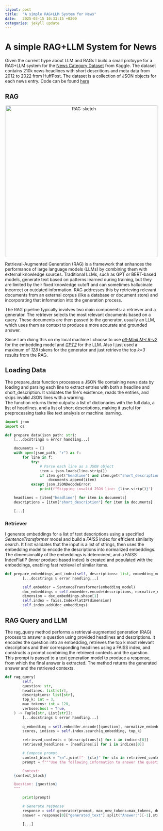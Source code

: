 ```yaml
---
layout: post
title:  "A simple RAG+LLM System for News"
date:   2025-03-15 10:33:15 +0200
categories: jekyll update
---
```


# A simple RAG+LLM System for News

Given the current hype about LLM and RAGs I build a small protoype for a RAG+LLM system for the [News Category Dataset](https://www.kaggle.com/datasets/rmisra/news-category-dataset) from Kaggle. The dataset contains 210k news headlines with short descritions and meta data from 2012 to 2022 from HuffPost.
The dataset is a collection of JSON objects for each news entry.
Code can be found [here]()

## RAG

<div style="text-align: center">
    <img src="{{ '/assets/img/rag.png' | relative_url }}" alt="RAG-sketch" title="RAG" width="500"/>
</div>  

Retrieval-Augmented Generation (RAG) is a framework that enhances the performance of large language models (LLMs) by combining them with external knowledge sources. Traditional LLMs, such as GPT or BERT-based models, generate text based on patterns learned during training, but they are limited by their fixed knowledge cutoff and can sometimes hallucinate incorrect or outdated information. RAG addresses this by retrieving relevant documents from an external corpus (like a database or document store) and incorporating that information into the generation process.  

The RAG pipeline typically involves two main components: a retriever and a generator. The retriever selects the most relevant documents based on a query. These documents are then passed to the generator, usually an LLM, which uses them as context to produce a more accurate and grounded answer.  

Since I am doing this on my local machine I choose to use [*all-MiniLM-L6-v2*](https://huggingface.co/sentence-transformers/all-MiniLM-L6-v2) for the embedding model and [*GPT2*](https://huggingface.co/openai-community/gpt2) for the LLM. Also I just used a maximum of *128* tokens for the generator and just retrieve the top *k=3* results from the RAG.

## Loading Data
The prepare_data function processes a JSON file containing news data by loading and parsing each line to extract entries with both a headline and short_description. It validates the file's existence, reads the entries, and skips invalid JSON lines with a warning.   
The function returns three outputs: a list of dictionaries with the full data, a list of headlines, and a list of short descriptions, making it useful for preprocessing tasks like text analysis or machine learning.

```python
import json
import os

def prepare_data(json_path: str):
    [...docstrings & error handling...]

    documents = []
    with open(json_path, "r") as f:
        for line in f:
            try:
                # Parse each line as a JSON object
                item = json.loads(line.strip())
                if item.get("headline") and item.get("short_description"):
                    documents.append(item)
            except json.JSONDecodeError:
                print(f"Skipping invalid JSON line: {line.strip()}")

    headlines = [item["headline"] for item in documents]
    descriptions = [item["short_description"] for item in documents]

    [...]
```

### Retriever
I generate embeddings for a list of text descriptions using a specified *SentenceTransformer* model and build a *FAISS* index for efficient similarity search. It first validates that the input is a list of strings, then uses the embedding model to encode the descriptions into normalized embeddings.  
The dimensionality of the embeddings is determined, and a FAISS IndexFlatIP (inner product-based index) is created and populated with the embeddings, enabling fast retrieval of similar items.

```python
def prepare_embeddings_and_index(self, descriptions: list, embedding_model: str):
        [...docstrings & error handling...]

        self.embedder = SentenceTransformer(embedding_model)
        doc_embeddings = self.embedder.encode(descriptions, normalize_embeddings=True)
        dimension = doc_embeddings.shape[1]
        self.index = faiss.IndexFlatIP(dimension)
        self.index.add(doc_embeddings)
```

## RAG Query and LLM
The rag_query method performs a retrieval-augmented generation (RAG) process to answer a question using provided headlines and descriptions. It encodes the question into an embedding, retrieves the top k most relevant descriptions and their corresponding headlines using a FAISS index, and constructs a prompt combining the retrieved contexts and the question.  
This prompt is passed to a text generation model to produce a response, from which the final answer is extracted. The method returns the generated answer and the retrieved contexts.

```python
def rag_query(
        self,
        question: str,
        headlines: list[str],
        descriptions: list[str],
        top_k: int = 3,
        max_tokens: int = 128,
        verbose:bool = True,
    ) -> Tuple[str, List[str]]:
        [...docstrings & error handling...]
        
        q_embedding = self.embedder.encode([question], normalize_embeddings=True)
        scores, indices = self.index.search(q_embedding, top_k)

        retrieved_contexts = [descriptions[i] for i in indices[0]]
        retrieved_headlines = [headlines[i] for i in indices[0]]

        # Compose prompt
        context_block = "\n".join(f"- {ctx}" for ctx in retrieved_contexts)
        prompt = f"""Use the following information to answer the question.

        Context:
    {context_block}

    Question: {question}
    """

        print(prompt)

        # Generate response
        response = self.generator(prompt, max_new_tokens=max_tokens, do_sample=False)
        answer = response[0]["generated_text"].split("Answer:")[-1].strip()

        [...]
```

